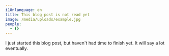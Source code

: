 ```yaml
---
i18nlanguage: en
title: This blog post is not read yet
image: /media/uploads/example.jpg
people:
  - {}
---
```

I just started this blog post, but haven't had time to finish yet. It will say a lot eventually.
